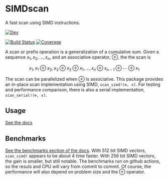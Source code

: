 # SIMDscan

A fast scan using SIMD instructions.

<!-- [![Stable](https://img.shields.io/badge/docs-stable-blue.svg)](https://schrimpf.github.io/SIMDscan.jl/stable/) -->
[![Dev](https://img.shields.io/badge/docs-dev-blue.svg)](https://schrimpf.github.io/SIMDscan.jl/dev/)

[![Build Status](https://github.com/schrimpf/SIMDscan.jl/actions/workflows/CI.yml/badge.svg?branch=main)](https://github.com/schrimpf/SIMDscan.jl/actions/workflows/CI.yml?query=branch%3Amain)
[![Coverage](https://codecov.io/gh/schrimpf/SIMDscan.jl/branch/main/graph/badge.svg)](https://codecov.io/gh/schrimpf/SIMDscan.jl)

A scan or prefix operation is a generalization of a cumulative sum.
Given a sequence $x_1, x_2, ... , x_n$, and an associative operator, $\oplus$, the the scan is

```math
x_1, x_1 \oplus x_2, x_3 \oplus x_2 \oplus x_1, ... , x_n \oplus x_{n-1} \oplus \cdots \oplus x_1
```

The scan can be parallelized when $\oplus$ is associative. This package provides an in-place scan implementation using SIMD, `scan_simd!(⊕, x)`. 
For testing and performance comparison, there is also a serial implementation, `scan_serial!(⊕, x)`.

## Usage

[See the docs](https://schrimpf.github.io/SIMDscan.jl/dev/)

## Benchmarks

[See the benchmarks section of the docs](https://schrimpf.github.io/SIMDscan.jl/dev/benchmarks/). With 512 bit SIMD vectors, `scan_simd!` appears to be about 4 time faster. With 256 bit SIMD vectors, the gain is smaller, but still notable. The benchmarks run on github actions, so the resuls and CPU will vary from commit to commit. Of course, the performance will also depend on problem size and the $\oplus$ operator. 

